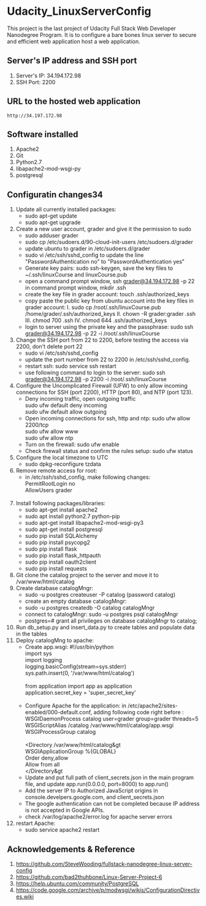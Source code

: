 # Udacity_LinuxServerConfig
This project is the last project of Udacity Full Stack Web Developer Nanodegree Program. It is to configure a bare bones linux server to secure and efficient web application host a web application.

## Server's IP address and SSH port
1. Server's IP: 34.194.172.98
2. SSH Port: 2200

## URL to the hosted web application
    http://34.197.172.98

## Software installed
1. Apache2
2. Git
3. Python2.7
4. libapache2-mod-wsgi-py
5. postgresql

## Configuratin changes34
1. Update all currently installed packages:
    * sudo apt-get update
    * sudo apt-get upgrade
2. Create a new user account, grader and give it the permission to sudo
    * sudo adduser grader
    * sudo cp /etc/sudoers.d/90-cloud-init-users /etc/sudoers.d/grader
    * update ubuntu to grader in /etc/sudoers.d/grader
    * sudo vi /etc/ssh/sshd_config to update the line "PasswordAuthentication no" to "PasswordAuthentication yes"
    * Generate key pairs: sudo ssh-keygen, save the key files to ~/.ssh/linuxCourse and linuxCourse.pub
    * open a command prompt window, ssh grader@34.194.172.98 -p 22
      in command prompt window, mkdir .ssh
    * create the key file in grader account: touch .ssh/authorized_keys
    * copy paste the public key from ubuntu account into the key files in grader account:
        I. sudo cp /root/.ssh/linuxCourse.pub /home/grader/.ssh/authorized_keys
        II. chown -R grader:grader .ssh
        III. chmod 700 .ssh
        IV. chmod 644 .ssh/authorized_keys
    * login to server using the private key and the passphrase:
        sudo ssh grader@34.194.172.98 -p 22 -i /root/.ssh/linuxCourse
3. Change the SSH port from 22 to 2200, before testing the access via 2200, don't delete port 22
    * sudo vi /etc/ssh/sshd_config
    * update the port number from 22 to 2200 in /etc/ssh/sshd_config.
    * restart ssh: sudo service ssh restart
    * use following command to login to the server:
        sudo ssh grader@34.194.172.98 -p 2200 -i /root/.ssh/linuxCourse
4. Configure the Uncomplicated Firewall (UFW) to only allow incoming connections for SSH (port 2200),        HTTP (port 80), and NTP (port 123).
    * Deny incoming traffic, open outgoing traffic<br/>
        sudo ufw default deny incoming<br/>
        sudo ufw default allow outgoing<br/>
    * Open incoming connections for ssh, http and ntp:
        sudo ufw allow 2200/tcp<br/>
        sudo ufw allow www<br/>
        sudo ufw allow ntp<br/>
    * Turn on the firewall:
        sudo ufw enable<br/>
    * Check firewall status and confirm the rules setup:
        sudo ufw status<br/>
5. Configure the local timezone to UTC
    * sudo dpkg-reconfigure tzdata
6. Remove remote access for root:
    * in /etc/ssh/sshd_config, make following changes:</br>
        PermitRootLogin no<br/>
        AllowUsers grader<br/><br/>
7. Install following packages/libraries:
    * sudo apt-get install apache2
    * sudo apt install python2.7 python-pip
    * sudo apt-get install libapache2-mod-wsgi-py3
    * sudo apt-get install postgresql
    * sudo pip install SQLAlchemy
    * sudo pip install psycopg2
    * sudo pip install flask
    * sudo pip install flask_httpauth
    * sudo pip install oauth2client
    * sudo pip install requests
8. Git clone the catalog project to the server and move it to /var/www/html/catalog
9. Create database catalogMngr:
    * sudo -u postgres createuser -P catalog (password catalog)
    * create an empty database catalogMngr:
    * sudo -u postgres createdb -O catalog catalogMngr
    * connect to catalogMngr: sudo -u postgres psql catalogMngr
    * postgres=# grant all privileges on database catalogMngr to catalog;
10. Run db_setup.py and insert_data.py to create tables and populate data in the tables
11. Deploy catalogMng to apache:
    * Create app.wsgi:
        #!/usr/bin/python<br/>
        import sys<br/>
        import logging<br/>
        logging.basicConfig(stream=sys.stderr)<br/>
        sys.path.insert(0, '/var/www/html/catalog')<br/><br/>
        from application import app as application<br/>
        application.secret_key = 'super_secret_key'<br/><br/>
    * Configure Apache for the application:
        in /etc/apache2/sites-enabled/000-default.conf, adding following code right before :<br/>
        <VirtualHost>
            WSGIDaemonProcess catalog user=grader group=grader threads=5<br/>
            WSGIScriptAlias /catalog /var/www/html/catalog/app.wsgi<br/>
            WSGIProcessGroup catalog<br/><br/>
            &lt;Directory /var/www/html/catalog&gt <br/>
                WSGIApplicationGroup %{GLOBAL} <br/>
                Order deny,allow <br/>
                Allow from all <br/>
            &lt;/Directory&gt<br/>
        </VirtualHost>
    * Update and put full path of client_secrets.json in the main program file, and update app.run(0.0.0.0, port=8000) to app.run()
    * Add the server IP to Authorized JavaScript origins in console.develpers.google.com, and client_secrets.json
    * The google authentication can not be completed because IP address is not accepted in Google APIs.
    * check /var/log/apache2/error.log for apache server errors
12. restart Apache:
    * sudo service apache2 restart

## Acknowledgements & Reference
1. https://github.com/SteveWooding/fullstack-nanodegree-linux-server-config
2. https://github.com/bad2thuhbone/Linux-Server-Project-6
3. https://help.ubuntu.com/community/PostgreSQL
4. https://code.google.com/archive/p/modwsgi/wikis/ConfigurationDirectives.wiki



    
            




